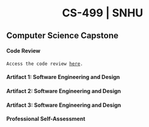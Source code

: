 # <center>CS-499 | SNHU</center>

## Computer Science Capstone

#### Code Review

<code>Access the code review <a href="">here</a>.</code>

#### Artifact 1: Software Engineering and Design


#### Artifact 2: Software Engineering and Design


#### Artifact 3: Software Engineering and Design



#### Professional Self-Assessment
